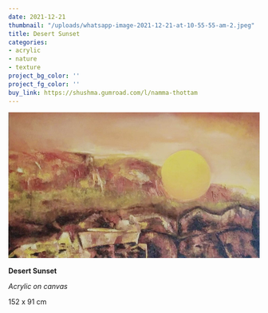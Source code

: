 ```yaml
---
date: 2021-12-21
thumbnail: "/uploads/whatsapp-image-2021-12-21-at-10-55-55-am-2.jpeg"
title: Desert Sunset
categories:
- acrylic
- nature
- texture
project_bg_color: ''
project_fg_color: ''
buy_link: https://shushma.gumroad.com/l/namma-thottam
---
```

![](/uploads/whatsapp-image-2021-12-21-at-10-55-55-am-2.jpeg)

**Desert Sunset**

_Acrylic on canvas_

152 x 91 cm